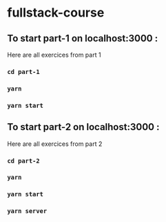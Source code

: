 # fullstack-course
## To start part-1 on localhost:3000 :
Here are all exercices from part 1
### `cd part-1` 
### `yarn`
### `yarn start` 

## To start part-2 on localhost:3000 :
Here are all exercices from part 2
### `cd part-2` 
### `yarn`
### `yarn start` 
### `yarn server`